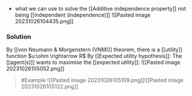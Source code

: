 - what we can use to solve the [[Additive independence property]] not being [[independent (independence)]]
![[Pasted image 20231026104435.png]]

### Solution
By [[von Neumann & Morgenstern (VNM)]] theorem, there is a [[utility]] function $u:\ohm \rightarrow R$
By [[Expected utility hypothesis]]: The [[agent(s)]] wants to maximise the [[expected utility]]:
![[Pasted image 20231026105052.png]]
>	#Example 
>	![[Pasted image 20231026105109.png]]![[Pasted image 20231026105122.png]]